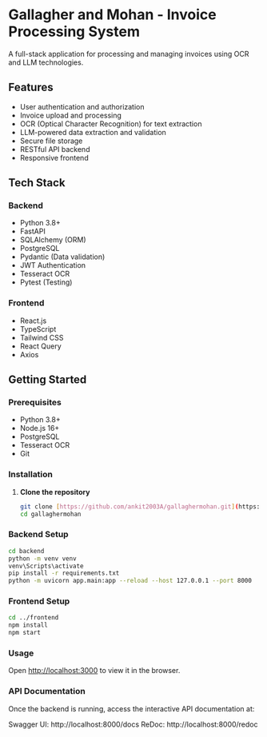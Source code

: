 # Gallagher and Mohan - Invoice Processing System

A full-stack application for processing and managing invoices using OCR and LLM technologies.

## Features

- User authentication and authorization
- Invoice upload and processing
- OCR (Optical Character Recognition) for text extraction
- LLM-powered data extraction and validation
- Secure file storage
- RESTful API backend
- Responsive frontend

## Tech Stack

### Backend
- Python 3.8+
- FastAPI
- SQLAlchemy (ORM)
- PostgreSQL
- Pydantic (Data validation)
- JWT Authentication
- Tesseract OCR
- Pytest (Testing)

### Frontend
- React.js
- TypeScript
- Tailwind CSS
- React Query
- Axios

## Getting Started

### Prerequisites

- Python 3.8+
- Node.js 16+
- PostgreSQL
- Tesseract OCR
- Git

### Installation

1. **Clone the repository**
   ```bash
   git clone [https://github.com/ankit2003A/gallaghermohan.git](https://github.com/ankit2003A/gallaghermohan.git)
   cd gallaghermohan

### Backend Setup
   ```bash
cd backend
python -m venv venv
venv\Scripts\activate
pip install -r requirements.txt
python -m uvicorn app.main:app --reload --host 127.0.0.1 --port 8000
   ```
### Frontend Setup
   ```bash
cd ../frontend
npm install
npm start
   ```
### Usage
Open [http://localhost:3000](http://localhost:3000) to view it in the browser.

### API Documentation
Once the backend is running, access the interactive API documentation at:

Swagger UI: http://localhost:8000/docs
ReDoc: http://localhost:8000/redoc

